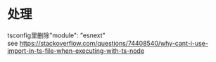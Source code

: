# 处理

tsconfig里删除"module": "esnext"  
see <https://stackoverflow.com/questions/74408540/why-cant-i-use-import-in-ts-file-when-executing-with-ts-node>
